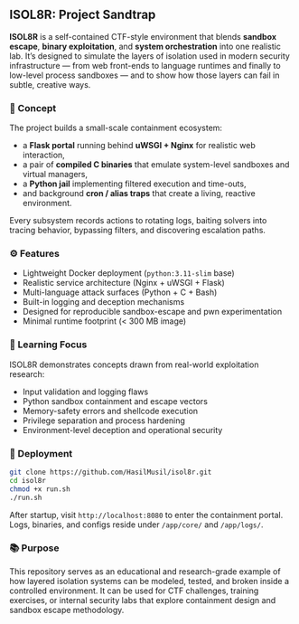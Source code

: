 ## ISOL8R: Project Sandtrap

**ISOL8R** is a self-contained CTF-style environment that blends **sandbox escape**, **binary exploitation**, and **system orchestration** into one realistic lab.
It’s designed to simulate the layers of isolation used in modern security infrastructure — from web front-ends to language runtimes and finally to low-level process sandboxes — and to show how those layers can fail in subtle, creative ways.

### 🧩 Concept

The project builds a small-scale containment ecosystem:

* a **Flask portal** running behind **uWSGI + Nginx** for realistic web interaction,
* a pair of **compiled C binaries** that emulate system-level sandboxes and virtual managers,
* a **Python jail** implementing filtered execution and time-outs,
* and background **cron / alias traps** that create a living, reactive environment.

Every subsystem records actions to rotating logs, baiting solvers into tracing behavior, bypassing filters, and discovering escalation paths.

### ⚙️ Features

* Lightweight Docker deployment (`python:3.11-slim` base)
* Realistic service architecture (Nginx + uWSGI + Flask)
* Multi-language attack surfaces (Python + C + Bash)
* Built-in logging and deception mechanisms
* Designed for reproducible sandbox-escape and pwn experimentation
* Minimal runtime footprint (< 300 MB image)

### 🎯 Learning Focus

ISOL8R demonstrates concepts drawn from real-world exploitation research:

* Input validation and logging flaws
* Python sandbox containment and escape vectors
* Memory-safety errors and shellcode execution
* Privilege separation and process hardening
* Environment-level deception and operational security

### 🚀 Deployment

```bash
git clone https://github.com/HasilMusil/isol8r.git
cd isol8r
chmod +x run.sh
./run.sh
```

After startup, visit `http://localhost:8080` to enter the containment portal.
Logs, binaries, and configs reside under `/app/core/` and `/app/logs/`.

### 📚 Purpose

This repository serves as an educational and research-grade example of how layered isolation systems can be modeled, tested, and broken inside a controlled environment.
It can be used for CTF challenges, training exercises, or internal security labs that explore containment design and sandbox escape methodology.
